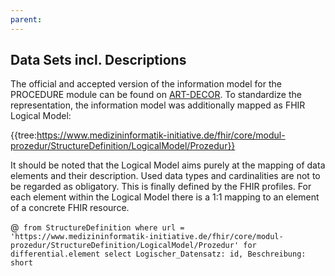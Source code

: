 ```yaml
---
parent: 
---
```

## Data Sets incl. Descriptions

The official and accepted version of the information model for the PROCEDURE module can be found on [ART-DECOR](https://art-decor.org/art-decor/decor-datasets--mide-). To standardize the representation, the information model was additionally mapped as FHIR Logical Model:

{{tree:https://www.medizininformatik-initiative.de/fhir/core/modul-prozedur/StructureDefinition/LogicalModel/Prozedur}}

It should be noted that the Logical Model aims purely at the mapping of data elements and their description. Used data types and cardinalities are not to be regarded as obligatory. This is finally defined by the FHIR profiles. For each element within the Logical Model there is a 1:1 mapping to an element of a concrete FHIR resource.

@``` from StructureDefinition where url =  'https://www.medizininformatik-initiative.de/fhir/core/modul-prozedur/StructureDefinition/LogicalModel/Prozedur' for differential.element select Logischer_Datensatz: id, Beschreibung: short```


